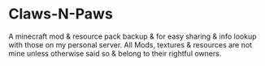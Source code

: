 # Claws-N-Paws
A minecraft mod &amp; resource pack backup &amp; for easy sharing & info lookup with those on my personal server.
All Mods, textures & resources are not mine unless otherwise said so & belong to their rightful owners.

